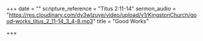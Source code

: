 +++
date = ""
scripture_reference = "Titus 2:11-14"
sermon_audio = "https://res.cloudinary.com/dy3wlzuye/video/upload/v1/KingstonChurch/good-works_titus_2_11-14_3_4-8.mp3"
title = "Good Works"

+++
